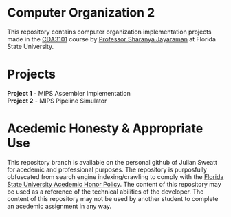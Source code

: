 # Computer Organization 2
This repository contains computer organization implementation projects made in the [CDA3101](http://www.cs.fsu.edu/~jayarama/org2.php) course by [Professor Sharanya Jayaraman](http://www.cs.fsu.edu/~jayarama/) at Florida State University.

# Projects
**Project 1** - MIPS Assembler Implementation  
**Project 2** - MIPS Pipeline Simulator

# Acedemic Honesty & Appropriate Use
This repository branch is available on the personal github of Julian Sweatt for acedemic and professional purposes. The repository is purposfully obfuscated from search engine indexing/crawling to comply with the [Florida State University Acedemic Honor Policy](https://fda.fsu.edu/sites/g/files/imported/storage/original/application/0ab8e9de6a98c1377d68de9717988bda.pdf). The content of this repository may be used as a reference of the technical abilities of the developer. The content of this repository may not be used by another student to complete an acedemic assignment in any way.